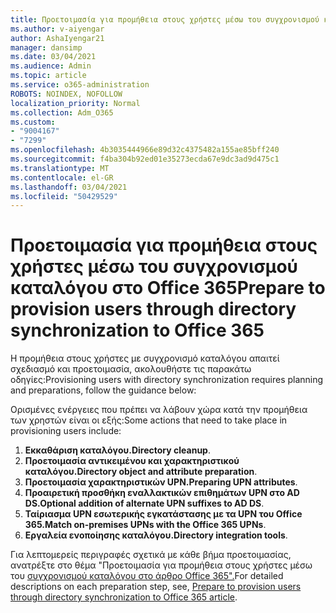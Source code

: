 ```yaml
---
title: Προετοιμασία για προμήθεια στους χρήστες μέσω του συγχρονισμού καταλόγου στο Office 365
ms.author: v-aiyengar
author: AshaIyengar21
manager: dansimp
ms.date: 03/04/2021
ms.audience: Admin
ms.topic: article
ms.service: o365-administration
ROBOTS: NOINDEX, NOFOLLOW
localization_priority: Normal
ms.collection: Adm_O365
ms.custom:
- "9004167"
- "7299"
ms.openlocfilehash: 4b3035444966e89d32c4375482a155ae85bff240
ms.sourcegitcommit: f4ba304b92ed01e35273ecda67e9dc3ad9d475c1
ms.translationtype: MT
ms.contentlocale: el-GR
ms.lasthandoff: 03/04/2021
ms.locfileid: "50429529"
---
```

# <a name="prepare-to-provision-users-through-directory-synchronization-to-office-365"></a><span data-ttu-id="c60f7-102">Προετοιμασία για προμήθεια στους χρήστες μέσω του συγχρονισμού καταλόγου στο Office 365</span><span class="sxs-lookup"><span data-stu-id="c60f7-102">Prepare to provision users through directory synchronization to Office 365</span></span>

<span data-ttu-id="c60f7-103">Η προμήθεια στους χρήστες με συγχρονισμό καταλόγου απαιτεί σχεδιασμό και προετοιμασία, ακολουθήστε τις παρακάτω οδηγίες:</span><span class="sxs-lookup"><span data-stu-id="c60f7-103">Provisioning users with directory synchronization requires planning and preparations, follow the guidance below:</span></span>

<span data-ttu-id="c60f7-104">Ορισμένες ενέργειες που πρέπει να λάβουν χώρα κατά την προμήθεια των χρηστών είναι οι εξής:</span><span class="sxs-lookup"><span data-stu-id="c60f7-104">Some actions that need to take place in provisioning users include:</span></span>
1. <span data-ttu-id="c60f7-105">**Εκκαθάριση καταλόγου.**</span><span class="sxs-lookup"><span data-stu-id="c60f7-105">**Directory cleanup**.</span></span>
1. <span data-ttu-id="c60f7-106">**Προετοιμασία αντικειμένου και χαρακτηριστικού καταλόγου.**</span><span class="sxs-lookup"><span data-stu-id="c60f7-106">**Directory object and attribute preparation**.</span></span>
1. <span data-ttu-id="c60f7-107">**Προετοιμασία χαρακτηριστικών UPN.**</span><span class="sxs-lookup"><span data-stu-id="c60f7-107">**Preparing UPN attributes**.</span></span>
1. <span data-ttu-id="c60f7-108">**Προαιρετική προσθήκη εναλλακτικών επιθημάτων UPN στο AD DS.**</span><span class="sxs-lookup"><span data-stu-id="c60f7-108">**Optional addition of alternate UPN suffixes to AD DS**.</span></span>
1. <span data-ttu-id="c60f7-109">**Ταίριασμα UPN εσωτερικής εγκατάστασης με τα UPN του Office 365.**</span><span class="sxs-lookup"><span data-stu-id="c60f7-109">**Match on-premises UPNs with the Office 365 UPNs**.</span></span>
1. <span data-ttu-id="c60f7-110">**Εργαλεία ενοποίησης καταλόγου.**</span><span class="sxs-lookup"><span data-stu-id="c60f7-110">**Directory integration tools**.</span></span>

<span data-ttu-id="c60f7-111">Για λεπτομερείς περιγραφές σχετικά με κάθε βήμα προετοιμασίας, ανατρέξτε στο θέμα "Προετοιμασία για προμήθεια στους χρήστες μέσω του [συγχρονισμού καταλόγου στο άρθρο Office 365".](https://aka.ms/office365assistantprovisionuserstooffice365)</span><span class="sxs-lookup"><span data-stu-id="c60f7-111">For detailed descriptions on each preparation step, see, [Prepare to provision users through directory synchronization to Office 365 article](https://aka.ms/office365assistantprovisionuserstooffice365).</span></span>